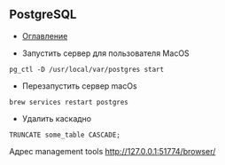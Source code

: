 ## PostgreSQL
+ [Оглавление](../README.md)

+ Запустить сервер для пользователя MacOS

```
pg_ctl -D /usr/local/var/postgres start
```
+ Перезапустить сервер macOs
```
brew services restart postgres
```
+ Удалить каскадно
```
TRUNCATE some_table CASCADE;
```
Адрес management tools http://127.0.0.1:51774/browser/